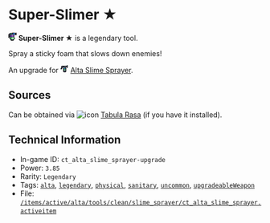 # Super-Slimer ★

<img src="https://raw.githubusercontent.com/Ceterai/Enternia/main/items/active/alta/tools/clean/slime_sprayer/icon_upg.png" alt="Super-Slimer ★ icon" loading="lazy" height="16px" width="auto" /> **Super-Slimer ★** is a legendary tool.

Spray a sticky foam that slows down enemies!

An upgrade for <img src="https://raw.githubusercontent.com/Ceterai/Enternia/main/items/active/alta/tools/clean/slime_sprayer/icon.png" alt="Alta Slime Sprayer icon" loading="lazy" height="16px" width="auto" /> [Alta Slime Sprayer](https://ceterai.github.io/MyEnternia/Wiki/AltaSlimeSprayer).

## Sources

Can be obtained via <img src="https://steamuserimages-a.akamaihd.net/ugc/263843960696222713/3EC9A7C005541F7D577EBCB8C5736B4EFC9973D6/" alt="icon" width="8" height="12"/> [Tabula Rasa](https://community.playstarbound.com/resources/the-tabula-rasa.3222/) (if you have it installed).

## Technical Information

- In-game ID: `ct_alta_slime_sprayer-upgrade`
- Power: `3.85`
- Rarity: `Legendary`
- Tags: [`alta`](https://ceterai.github.io/MyEnternia/Wiki/Tags/Alta), [`legendary`](https://ceterai.github.io/MyEnternia/Wiki/Tags/Legendary), [`physical`](https://ceterai.github.io/MyEnternia/Wiki/Tags/Physical), [`sanitary`](https://ceterai.github.io/MyEnternia/Wiki/Tags/Sanitary), [`uncommon`](https://ceterai.github.io/MyEnternia/Wiki/Tags/Uncommon), [`upgradeableWeapon`](https://ceterai.github.io/MyEnternia/Wiki/Tags/UpgradeableWeapon)
- File: [`/items/active/alta/tools/clean/slime_sprayer/ct_alta_slime_sprayer.activeitem`](https://github.com/Ceterai/Enternia/blob/main/items/active/alta/tools/clean/slime_sprayer/ct_alta_slime_sprayer.activeitem)
